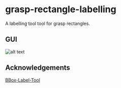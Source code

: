 # grasp-rectangle-labelling

A labelling tool tool for grasp rectangles.

## GUI

![alt text](https://github.com/ulaval-damas/grasp-rectangle-labelling/blob/master/Resources/gui.png "GUI")



## Acknowledgements

[BBox-Label-Tool](https://github.com/puzzledqs/BBox-Label-Tool)



